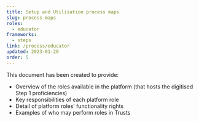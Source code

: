 ```yaml
---
title: Setup and Utilisation process maps
slug: process-maps
roles:
  - educator
frameworks:
  - steps
link: /process/educator
updated: 2023-01-20
order: 5
---
```

This document has been created to provide:​

- Overview of the roles available in the platform (that hosts the digitised Step 1 proficiencies)
- Key responsibilities of each platform role
- Detail of platform roles’ functionality rights
- Examples of who may perform roles in Trusts